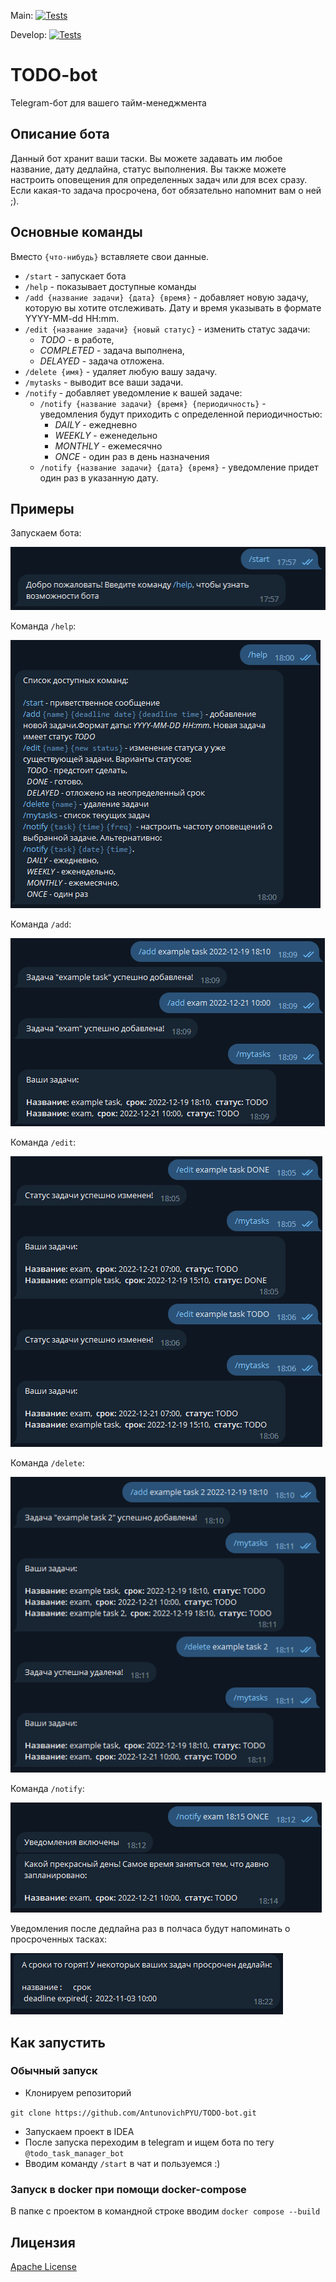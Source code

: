 Main:
[![Tests](https://github.com/AntunovichPYU/TODO-bot/actions/workflows/gradle-tests.yml/badge.svg?=main)](https://github.com/AntunovichPYU/TODO-bot/actions/workflows/gradle-tests.yml)

Develop:
[![Tests](https://github.com/AntunovichPYU/TODO-bot/actions/workflows/gradle-tests.yml/badge.svg?=develop)](https://github.com/AntunovichPYU/TODO-bot/actions/workflows/gradle-tests.yml)

# TODO-bot
Telegram-бот для вашего тайм-менеджмента 

## Описание бота

Данный бот хранит ваши таски. Вы можете задавать им любое название, дату дедлайна, статус выполнения. Вы также можете настроить оповещения для определенных задач или для всех сразу. Если какая-то задача просрочена, бот обязательно напомнит вам о ней ;).

## Основные команды

Вместо `{что-нибудь}` вставляете свои данные.

- `/start` - запускает бота
- `/help` - показывает доступные команды
- `/add {название задачи} {дата} {время}` - добавляет новую задачу, которую вы хотите отслеживать. Дату и время указывать в формате YYYY-MM-dd HH:mm.
- `/edit {название задачи} {новый статус}` - изменить статус задачи: 
  - _TODO_ - в работе, 
  - _COMPLETED_ - задача выполнена, 
  - _DELAYED_ - задача отложена.
- `/delete {имя}` - удаляет любую вашу задачу.
- `/mytasks` - выводит все ваши задачи.
- `/notify` - добавляет уведомление к вашей задаче: 
  - `/notify {название задачи} {время} {периодичность}` - уведомления будут приходить с определенной периодичностью:
    - _DAILY_ - ежедневно
    - _WEEKLY_ - еженедельно
    - _MONTHLY_ - ежемесячно
    - _ONCE_ - один раз в день назначения
  - `/notify {название задачи} {дата} {время}` - уведомление придет один раз в указанную дату.

## Примеры

Запускаем бота:

![Start bot](images/starting%20bot.png)

Команда `/help`:

![help](images/help.png)

Команда `/add`:

![add](images/add.png)

Команда `/edit`:

![edit](images/edit.png)

Команда `/delete`:

![delete](images/delete.png)

Команда `/notify`:

![notify](images/notify.png)

Уведомления после дедлайна раз в полчаса будут напоминать о просроченных тасках:

![deadline](images/deadline.png)

## Как запустить 

### Обычный запуск

- Клонируем репозиторий

`git clone https://github.com/AntunovichPYU/TODO-bot.git`

- Запускаем проект в IDEA
- После запуска переходим в telegram и ищем бота по тегу `@todo_task_manager_bot`
- Вводим команду `/start` в чат и пользуемся :)

### Запуск в docker при помощи docker-compose

В папке с проектом в командной строке вводим `docker compose --build`

## Лицензия

[Apache License](./LICENSE)